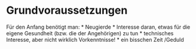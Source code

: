 # Grundvoraussetzungen


Für den Anfang benötigt man:
* 
Neugierde
* 
Interesse daran, etwas für die eigene Gesundheit (bzw. die der Angehörigen) zu tun
* 
technisches Interesse, aber nicht wirklich Vorkenntnisse! 
* 
ein bisschen Zeit /Geduld
